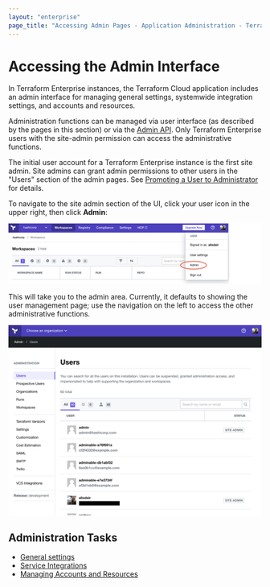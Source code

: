 ```yaml
---
layout: "enterprise"
page_title: "Accessing Admin Pages - Application Administration - Terraform Enterprise"
---
```


# Accessing the Admin Interface

In Terraform Enterprise instances, the Terraform Cloud application includes an admin interface for managing general settings, systemwide integration settings, and accounts and resources.

Administration functions can be managed via user interface (as described by the pages in this section) or via the [Admin API](/docs/cloud/api/admin/index.html). Only Terraform Enterprise users with the site-admin permission can access the administrative functions.

The initial user account for a Terraform Enterprise instance is the first site admin. Site admins can grant admin permissions to other users in the "Users" section of the admin pages. See [Promoting a User to Administrator](./resources.html#promoting-a-user-to-administrator) for details.

To navigate to the site admin section of the UI, click your user icon in the upper right, then click **Admin**:

![screenshot: the "Site Admin" link in the user menu](./images/admin-navigate.png)

This will take you to the admin area. Currently, it defaults to showing the user management page; use the navigation on the left to access the other administrative functions.

![screenshot: the user management page, with the site administration navigation list on the left side](./images/admin-users.png)

## Administration Tasks

* [General settings](./general.html)
* [Service Integrations](./integration.html)
* [Managing Accounts and Resources](./resources.html)
